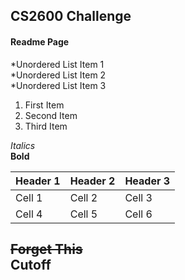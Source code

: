 ## CS2600 Challenge
#### Readme Page  

*Unordered List Item 1  
*Unordered List Item 2  
*Unordered List Item 3  

1. First Item
2. Second Item
3. Third Item  

*Italics*  
**Bold**  

Header 1 | Header 2 | Header 3
--- | --- | ---
Cell 1 | Cell 2 | Cell 3
Cell 4 | Cell 5 | Cell 6

~~Forget This~~  
Cutoff
---  

